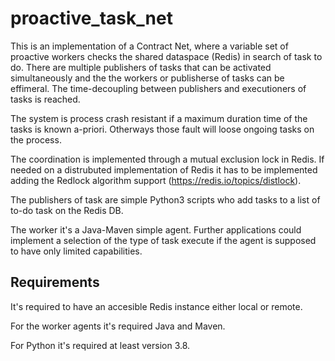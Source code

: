 # proactive_task_net

This is an implementation of a Contract Net, where a variable set of proactive workers checks the shared dataspace (Redis) in search of task to do.
There are multiple publishers of tasks that can be activated simultaneously and the the workers or publisherse of tasks can be effimeral.
The time-decoupling between publishers and executioners of tasks is reached.

The system is process crash resistant if a maximum duration time of the tasks is known a-priori. Otherways those fault will loose ongoing tasks on the process.

The coordination is implemented through a mutual exclusion lock in Redis. If needed on a distrubuted implementation of Redis it has to be implemented adding the Redlock algorithm support (https://redis.io/topics/distlock).

The publishers of task are simple Python3 scripts who add tasks to a list of to-do task on the Redis DB.

The worker it's a Java-Maven simple agent. Further applications could implement a selection of the type of task execute if the agent is supposed to have only limited capabilities.

## Requirements
It's required to have an accesible Redis instance either local or remote.

For the worker agents it's required Java and Maven.

For Python it's required at least version 3.8.

